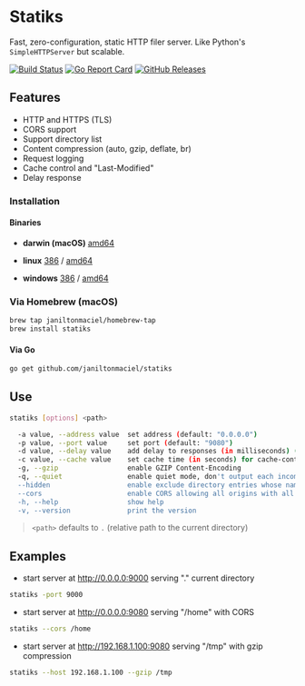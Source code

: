 # Statiks
Fast, zero-configuration, static HTTP filer server.
Like Python's `SimpleHTTPServer` but scalable.

[![Build Status](https://travis-ci.org/janiltonmaciel/statiks.svg?branch=master)](https://travis-ci.org/janiltonmaciel/statiks)
[![Go Report Card](https://goreportcard.com/badge/github.com/janiltonmaciel/statiks)](https://goreportcard.com/report/github.com/janiltonmaciel/statiks)
[![GitHub Releases](https://img.shields.io/github/release/janiltonmaciel/statiks.svg)](https://github.com/janiltonmaciel/statiks/releases)

## Features

* HTTP and HTTPS (TLS)
* CORS support
* Support directory list
* Content compression (auto, gzip, deflate, br)
* Request logging
* Cache control and "Last-Modified"
* Delay response

### Installation

#### Binaries

  * **darwin (macOS)** [amd64](https://github.com/janiltonmaciel/statiks/releases/download0.7/statiks0.7_macOS_amd64.tar.gz)

*  **linux** [386](https://github.com/janiltonmaciel/statiks/releases/download0.7/statiks0.7_linux_386.tar.gz) / [amd64](https://github.com/janiltonmaciel/statiks/releases/download0.7/statiks0.7_linux_amd64.tar.gz)

  * **windows** [386](https://github.com/janiltonmaciel/statiks/releases/download0.7/statiks0.7_windows_386.zip) / [amd64](https://github.com/janiltonmaciel/statiks/releases/download0.7/statiks0.7_windows_amd64.zip)

### Via Homebrew (macOS)

```bash
brew tap janiltonmaciel/homebrew-tap
brew install statiks
```

#### Via Go

```bash
go get github.com/janiltonmaciel/statiks
```

## Use
```bash
statiks [options] <path>

  -a value, --address value  set address (default: "0.0.0.0")
  -p value, --port value     set port (default: "9080")
  -d value, --delay value    add delay to responses (in milliseconds) (default: 0)
  -c value, --cache value    set cache time (in seconds) for cache-control max-age header (default: 0)
  -g, --gzip                 enable GZIP Content-Encoding
  -q, --quiet                enable quiet mode, don't output each incoming request
  --hidden                   enable exclude directory entries whose names begin with a dot (.)
  --cors                     enable CORS allowing all origins with all standard methods with any header and credentials.
  -h, --help                 show help
  -v, --version              print the version
```

> `<path>` defaults to `.` (relative path to the current directory)

## Examples
  - start server at http://0.0.0.0:9000 serving "." current directory
  ```bash
statiks -port 9000
  ```

  - start server at http://0.0.0.0:9080 serving "/home" with CORS
  ```bash
statiks --cors /home
  ```

  - start server at http://192.168.1.100:9080 serving "/tmp" with gzip compression
  ```bash
statiks --host 192.168.1.100 --gzip /tmp
  ```


  <!-- > Install [`mkcert`](https://github.com/FiloSottile/mkcert#installation) and run `mkcert -install`
  - start server at https://0.0.0.0:9080 serving "." with HTTPS

  ```bash
    $ statiks --ssl
  ``` -->
